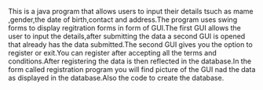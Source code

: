 This is a java program that allows users to input  their details tsuch as mame ,gender,the date of birth,contact and address.The program uses swing forms to display regitration forms in form of GUI.The first GUI allows the user to input the details,after submitting the data a second GUI is opened that already has the data submitted.The second GUI gives you the option to register or exit.You can register after accepting all the terms and conditions.After registering the data is then reflected in the database.In the form called registration program you will find picture of the GUI nad the data as displayed in the database.Also the code to create the database.
